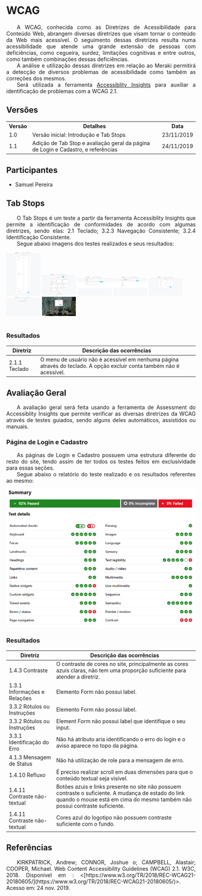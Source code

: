 # WCAG
<div class="line"></div>

<p align="justify">&emsp;&emsp;A WCAG, conhecida como as Diretrizes de Acessibilidade para Conteúdo Web, abrangem diversas diretrizes que visam tornar o conteúdo da Web mais acessível.  O seguimento dessas diretrizes resulta numa acessibilidade que atende uma grande extensão de pessoas com deficiências, como cegueira, surdez, limitações cognitivas e entre outros, como também combinações dessas deficiências.
<br>
&emsp;&emsp;A análise e utilização dessas diretrizes em relação ao Meraki permitirá a detecção de diversos problemas de acessibilidade como também as correções dos mesmos.
<br>
&emsp;&emsp;Será utilizada a ferramenta <a href="https://accessibilityinsights.io/docs/en/web/overview">Accessiblity Insights</a> para auxiliar a identificação de problemas com a WCAG 2.1.</p>

## Versões

<table class="versions">
	<tr>
		<th class="version_header">Versão</th>
		<th>Detalhes</th>
		<th>Data</th>
	</tr>
	<tr>
		<td>1.0</td>
		<td>Versão inicial: Introdução e Tab Stops</td>
		<td>23/11/2019</td>
	</tr>
	<tr>
		<td>1.1</td>
		<td>Adição de Tab Stop e avaliação geral da página de Login e Cadastro, e referências</td>
		<td>24/11/2019</td>
	</tr>
</table>

## Participantes
- Samuel Pereira

## Tab Stops
<p align="justify">&emsp;&emsp;O Tab Stops é um teste a partir da ferramenta Accessiblity Insights que permite a identificação de conformidades de acordo com algumas diretrizes, sendo elas: 2.1 Teclado; 3.2.3 Navegação Consistente; 3.2.4 Identificação Consistente.
<br>
&emsp;&emsp;Segue abaixo imagens dos testes realizados e seus resultados:</p>
<div class="w3c">
	<a href="../assets/w3c/1.png" target="_blank"><img width=18% height=18% src="../assets/w3c/1.png"></a>
	<a href="../assets/w3c/2.png" target="_blank"><img width=18% height=18% src="../assets/w3c/2.png"></a>
	<a href="../assets/w3c/3.png" target="_blank"><img width=18% height=18% src="../assets/w3c/3.png"></a>
	<a href="../assets/w3c/4.png" target="_blank"><img width=18% height=18% src="../assets/w3c/4.png"></a>
	<a href="../assets/w3c/5.png" target="_blank"><img width=18% height=18% src="../assets/w3c/5.png"></a>
	<a href="../assets/w3c/6.png" target="_blank"><img width=18% height=18% src="../assets/w3c/6.png"></a>
	<a href="../assets/w3c/6.png" target="_blank"><img id="lasti" width=18% height=18% src="../assets/w3c/7.png"></a>
</div>
<br>

### Resultados
| Diretriz | Descrição das ocorrências |
|-|-|
| 2.1.1 Teclado| O menu de usuário não é acessível em nenhuma página através do teclado. A opção excluir conta também não é acessível. |

## Avaliação Geral
<p align="justify">&emsp;&emsp;A avaliação geral será feita usando a ferramenta de Assessment do Accessiblity Insights que permite verificar as diversas diretrizes da WCAG através de testes guiados, sendo alguns deles automáticos, assistidos ou manuais.</p>

### Página de Login e Cadastro
<p align="justify">&emsp;&emsp;As páginas de Login e Cadastro possuem uma estrutura diferente do resto do site, tendo assim de ter todos os testes feitos em exclusividade para essas seções.
<br>
&emsp;&emsp;Segue abaixo o relatório do teste realizado e os resultados referentes ao mesmo:</p>
<img src="../assets/w3c/summarylore.png">

### Resultados
| Diretriz | Descrição das ocorrências |
|-|-|
| 1.4.3 Contraste| O contraste de cores no site, principalmente as cores azuis claras, não tem uma proporção suficiente para atender a diretriz. |
| 1.3.1 Informações e Relações | Elemento Form não possui label. |
| 3.3.2 Rótulos ou Instruções | Elemento Form não possui label. |
| 3.3.2 Rótulos ou Instruções | Element Form não possui label que identifique o seu input. |
| 3.3.1 Identificação do Erro | Não há atributo aria identificando o erro do login e o aviso aparece no topo da página. |
| 4.1.3 Mensagem de Status | Não há utilização de role para a mensagem de erro. |
| 1.4.10 Refluxo | É preciso realizar scroll em duas dimensões para que o conteúdo textual seja visível. |
| 1.4.11 Contraste não-textual | Botões azuis e links presente no site não possuem contraste o suficiente. A mudança de estado do link quando o mouse está em cima do mesmo também não possui contraste suficiente. |
| 1.4.11 Contraste não-textual | Cores azul do logotipo não possuem contraste suficiente com o fundo. |

## Referências
<p align="justify">&emsp;&emsp;KIRKPATRICK, Andrew; CONNOR, Joshue o; CAMPBELL, Alastair; COOPER, Michael. Web Content Accessibility Guidelines (WCAG) 2.1. W3C, 2018. Disponível em : <[https://www.w3.org/TR/2018/REC-WCAG21-20180605/](https://www.w3.org/TR/2018/REC-WCAG21-20180605/)>. Acesso em: 24 nov. 2019.</p>
